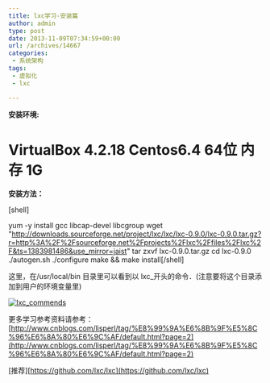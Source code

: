 ```yaml
---
title: lxc学习-安装篇
author: admin
type: post
date: 2013-11-09T07:34:59+00:00
url: /archives/14667
categories:
 - 系统架构
tags:
 - 虚拟化
 - lxc

---
```

**安装环境:**

VirtualBox 4.2.18
Centos6.4 64位
内存 1G
====================

**安装方法：**

[shell]

yum -y install gcc libcap-devel libcgroup
wget "http://downloads.sourceforge.net/project/lxc/lxc/lxc-0.9.0/lxc-0.9.0.tar.gz?r=http%3A%2F%2Fsourceforge.net%2Fprojects%2Flxc%2Ffiles%2Flxc%2F&ts=1383981486&use_mirror=jaist"
tar zxvf lxc-0.9.0.tar.gz
cd lxc-0.9.0
./autogen.sh
./configure
make && make install[/shell]

这里，在/usr/local/bin 目录里可以看到以 lxc_开头的命令．(注意要将这个目录添加到用户的环境变量里)

[![lxc_commends](http://blog.haohtml.com/wp-content/uploads/2013/11/lxc_commends.png)][1]

更多学习参考资料请参考： [http://www.cnblogs.com/lisperl/tag/%E8%99%9A%E6%8B%9F%E5%8C%96%E6%8A%80%E6%9C%AF/default.html?page=2](http://www.cnblogs.com/lisperl/tag/%E8%99%9A%E6%8B%9F%E5%8C%96%E6%8A%80%E6%9C%AF/default.html?page=2)

[推荐][https://github.com/lxc/lxc](https://github.com/lxc/lxc)

 [1]: http://blog.haohtml.com/wp-content/uploads/2013/11/lxc_commends.png